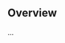 <!-- Note: Please must use one of our issue templates to file an issue! 🛑 -->
<!-- 👉 https://github.com/JoshuaKGoldberg/Bingo/issues/new/choose 👈 -->
<!-- **Issues that should have been filed with a template will be closed without action, and we will ask you to use a template.** -->

<!-- This blank issue template is only for issues that don't fit any of the templates. -->

## Overview

...
